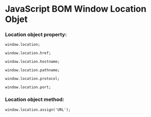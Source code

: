 # JavaScript BOM Window Location Objet

### Location object property:

    window.location;

    window.location.href;

    window.location.hostname;

    window.location.pathname;

    window.location.protocol;

    window.location.port;

### Location object method:

    window.location.assign('URL');
